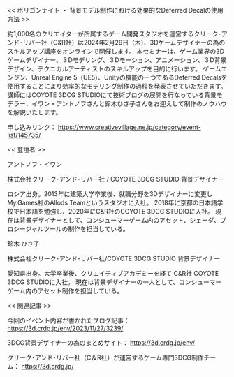 << ポリゴンナイト ・ 背景モデル制作における効果的なDeferred Decalの使用方法 >>

約1,000名のクリエイターが所属するゲーム開発スタジオを運営するクリーク･アンド･リバー社（C&R社）は2024年2月29日（木）、3Dゲームデザイナーの為のスキルアップ講座をオンラインで開催します。
本セミナーは、ゲーム業界の3Dゲームデザイナー、３Dモデリング、３Dモーション、アニメーション、３D背景デザイン、テクニカルアーティストのスキルアップを目的に行います。
ゲームエンジン、Unreal Engine 5（UE5）、Unityの機能の一つであるDeferred Decalsを使用することにより効率的なモデリング制作の過程を発表させていただきます。
講師にはCOYOTE 3DCG STUDIOにて技術ブログの展開を行なっている背景モデラー、イワン・アントノフさんと鈴木ひさ子さんをお迎えして制作のノウハウを解説いたします。

申し込みリンク：
https://www.creativevillage.ne.jp/category/event-list/145735/


<< 登壇者 >>

アントノフ・イワン

株式会社クリーク･アンド･リバー社 / COYOTE 3DCG STUDIO 背景デザイナー

ロシア出身。2013年に建築大学卒業後、就職分野を3Dデザイナーに変更しMy.Games社のAllods Teamというスタジオに入社。
2018年に京都の日本語学校で日本語を勉強し、2020年にC&R社のCOYOTE 3DCG STUDIOに入社。
現在は背景デザイナーとして、コンシューマーゲーム内のアセット、シェーダ、プロシージャルツールの制作を担当している。

鈴木 ひさ子

株式会社クリーク･アンド･リバー社/COYOTE 3DCG STUDIO 背景デザイナー

愛知県出身。大学卒業後、クリエイティブアカデミーを経て C&R社 COYOTE 3DCG STUDIOに入社。
現在は背景デザイナーの一人として、コンシューマーゲーム内のアセット制作を担当している。


<< 関連記事 >>

今回のイベント内容が書かれたブログ記事：
https://3d.crdg.jp/env/2023/11/27/3239/


3DCG背景デザイナーの為のまとめサイト：
https://3d.crdg.jp/env/


クリーク･アンド･リバー社（C＆R社）が運営するゲーム専門3DCG制作チーム：
https://3d.crdg.jp/
